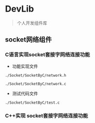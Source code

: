 # DevLib

> 个人开发组件库

## socket网络组件

###  C语言实现socket套接字网络连接功能

- 功能实现文件

` ./Socket/SocketByC/network.h `

` ./Socket/SocketByC/network.c `

- 测试代码文件

`./Socket/SocketByC/test.c`


###  C++实现 socket套接字网络连接功能



